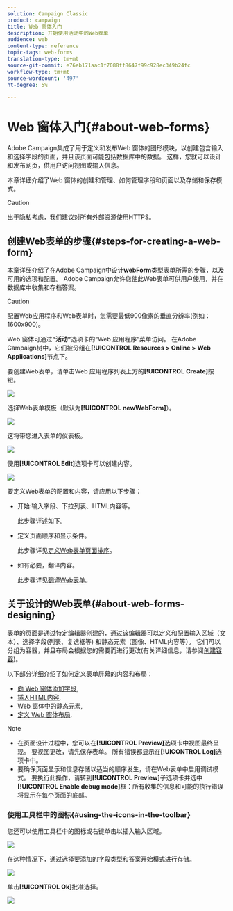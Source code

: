 ```yaml
---
solution: Campaign Classic
product: campaign
title: Web 窗体入门
description: 开始使用活动中的Web表单
audience: web
content-type: reference
topic-tags: web-forms
translation-type: tm+mt
source-git-commit: e76eb171aac1f7088ff8647f99c928ec349b24fc
workflow-type: tm+mt
source-wordcount: '497'
ht-degree: 5%

---
```



# Web 窗体入门{#about-web-forms}

Adobe Campaign集成了用于定义和发布Web 窗体的图形模块，以创建包含输入和选择字段的页面，并且该页面可能包括数据库中的数据。 这样，您就可以设计和发布网页，供用户访问视图或输入信息。

本章详细介绍了Web 窗体的创建和管理、如何管理字段和页面以及存储和保存模式。

>[!CAUTION]
>
>出于隐私考虑，我们建议对所有外部资源使用HTTPS。

## 创建Web表单的步骤{#steps-for-creating-a-web-form}

本章详细介绍了在Adobe Campaign中设计&#x200B;**webForm**&#x200B;类型表单所需的步骤，以及可用的选项和配置。 Adobe Campaign允许您使此Web表单可供用户使用，并在数据库中收集和存档答案。

>[!CAUTION]
>
>配置Web应用程序和Web表单时，您需要最低900像素的垂直分辨率(例如：1600x900)。

Web 窗体可通过&#x200B;**“活动”**&#x200B;选项卡的“Web 应用程序”菜单访问。 在Adobe Campaign树中，它们被分组在&#x200B;**[!UICONTROL Resources > Online > Web Applications]**&#x200B;节点下。

要创建Web表单，请单击Web 应用程序列表上方的&#x200B;**[!UICONTROL Create]**&#x200B;按钮。

![](assets/webapp_create_new.png)

选择Web表单模板（默认为&#x200B;**[!UICONTROL newWebForm]**）。

![](assets/s_ncs_admin_survey_select_template.png)

这将带您进入表单的仪表板。

![](assets/webapp_empty_dashboard.png)

使用&#x200B;**[!UICONTROL Edit]**&#x200B;选项卡可以创建内容。

![](assets/webapp_edit_tab.png)

要定义Web表单的配置和内容，请应用以下步骤：

* 开始:输入字段、下拉列表、HTML内容等。

   此步骤详述如下。

* 定义页面顺序和显示条件。

   此步骤详见[定义Web表单页面排序](../../web/using/defining-web-forms-page-sequencing.md)。

* 如有必要，翻译内容。

   此步骤详见[翻译Web表单](../../web/using/translating-a-web-form.md)。

## 关于设计的Web表单{#about-web-forms-designing}

表单的页面是通过特定编辑器创建的，通过该编辑器可以定义和配置输入区域（文本）、选择字段(列表、复选框等) 和静态元素（图像、HTML内容等）。 它们可以分组为容器，并且布局会根据您的需要而进行更改(有关详细信息，请参阅[创建容器](../../web/using/defining-web-forms-layout.md#creating-containers))。

以下部分详细介绍了如何定义表单屏幕的内容和布局：

* [向 Web 窗体添加字段](../../web/using/adding-fields-to-a-web-form.md),
* [插入HTML内容](../../web/using/static-elements-in-a-web-form.md#inserting-html-content),
* [Web 窗体中的静态元素](../../web/using/static-elements-in-a-web-form.md),
* [定义 Web 窗体布局](../../web/using/defining-web-forms-layout.md).

>[!NOTE]
>
>* 在页面设计过程中，您可以在&#x200B;**[!UICONTROL Preview]**&#x200B;选项卡中视图最终呈现。 要视图更改，请先保存表单。 所有错误都显示在&#x200B;**[!UICONTROL Log]**&#x200B;选项卡中。
>* 要确保页面显示和信息存储以适当的顺序发生，请在Web表单中启用调试模式。 要执行此操作，请转到&#x200B;**[!UICONTROL Preview]**&#x200B;子选项卡并选中&#x200B;**[!UICONTROL Enable debug mode]**&#x200B;框：所有收集的信息和可能的执行错误将显示在每个页面的底部。
>



### 使用工具栏中的图标{#using-the-icons-in-the-toolbar}

您还可以使用工具栏中的图标或右键单击以插入输入区域。

![](assets/s_ncs_admin_webform_add_selection.png)

在这种情况下，通过选择要添加的字段类型和答案开始模式进行存储。

![](assets/s_ncs_admin_webform_select_storage.png)

单击&#x200B;**[!UICONTROL Ok]**&#x200B;批准选择。

![](assets/s_ncs_admin_webform_confirm_storage.png)

